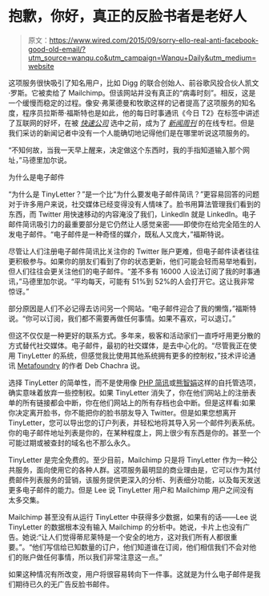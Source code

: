 # 抱歉，你好，真正的反脸书者是老好人

> 原文：<https://www.wired.com/2015/09/sorry-ello-real-anti-facebook-good-old-email/?utm_source=wanqu.co&utm_campaign=Wanqu+Daily&utm_medium=website>

这项服务很快吸引了知名用户，比如 Digg 的联合创始人、前谷歌风投合伙人凯文·罗斯。它被卖给了 Mailchimp。但该网站并没有真正的“病毒时刻”。相反，这是一个缓慢而稳定的过程。像安·弗莱德曼和牧歌这样的记者提高了这项服务的知名度，程序员拉斯蒂·福斯特也是如此，他的每日时事通讯《今日 T2》在标签中讲述了互联网的好坏，在被 *[快速公司](http://www.fastcompany.com/section/today-in-tabs)* 选中之前，成为了 *[新闻周刊](http://www.newsweek.com/authors/rusty-foster)* 的在线专栏。但是我们采访的新闻记者中没有一个人能确切地记得他们是在哪里听说这项服务的。

“不知何故，当我一天早上醒来，决定做这个东西时，我的手指知道输入那个网址，”马德里加尔说。

为什么是电子邮件

“为什么是 TinyLetter？”是一个比“为什么要发电子邮件简讯？”更容易回答的问题对于许多用户来说，社交媒体已经变得没有人情味了。脸书用算法管理我们看到的东西，而 Twitter 用快速移动的内容淹没了我们，LinkedIn 就是 LinkedIn。电子邮件简讯吸引力的最重要部分是它仍然让人感觉亲密——即使你在给完全陌生的人发电子邮件。“电子邮件是一种奇怪的媒介，既私人又庞大，”福斯特说。

尽管让人们注册电子邮件简讯比关注你的 Twitter 账户更难，但电子邮件读者往往更积极参与。如果你的朋友们看到了你的状态更新，他们可能会轻而易举地看到，但人们往往会更关注他们的电子邮件。“差不多有 16000 人设法订阅了我的时事通讯，”马德里加尔说。“平均每天，可能有 51%到 52%的人会打开它。这让我非常惊讶。”

部分原因是人们不必记得去访问另一个网站。“电子邮件迎合了我的懒惰，”福斯特说。“你可以订阅，我们都不需要再做任何事情。如果不喜欢，可以退订。”

但这不仅仅是一种更好的联系方式。多年来，极客和活动家们一直呼吁用更分散的方式替代社交媒体。电子邮件，最初的社交媒体，是去中心化的。“尽管我正在使用 TinyLetter 的系统，但感觉我比使用其他系统拥有更多的控制权，”技术评论通讯 [Metafoundry](http://tinyletter.com/metafoundry) 的作者 Deb Chachra 说。

选择 TinyLetter 的简单性，而不是使用像 [PHP 简讯](http://janicky.com/en/php-scripts/php-newsletter)或[熊智娟](https://sendy.co/)这样的自托管选项，确实意味着放弃一些控制权。如果 TinyLetter 消失了，你在他们网站上的注册表单的所有链接都会中断，你在他们网站上的所有存档也会中断。但是这样看:如果你决定离开脸书，你不能把你的脸书朋友导入 Twitter。但是如果您想离开 TinyLetter，您可以导出您的订户列表，并轻松地将其导入另一个邮件列表系统。你的电子邮件地址列表是你的，在某种程度上，网上很少有东西是你的。甚至一个可能过期或被查封的域名也不那么永久。

TinyLetter 是完全免费的。至少目前，Mailchimp 只是将 TinyLetter 作为一种公共服务，面向使用它的各种人群。这项服务最明显的商业理由是，它可以作为其付费邮件列表服务的营销，该服务提供更深入的分析、列表细分功能，以及每天发送更多电子邮件的能力。但是 Lee 说 TinyLetter 用户和 Mailchimp 用户之间没有太多交集。

Mailchimp 甚至没有从运行 TinyLetter 中获得多少数据，如果有的话——Lee 说 TinyLetter 的数据根本没有输入 Mailchimp 的分析中。她说，卡片上也没有广告。她说:“让人们觉得蒂尼莱特是一个安全的地方，这对我们所有人都很重要。”。“他们写信给已知数量的订户，他们知道谁在订阅，他们相信我们不会对他们的账户做任何事情，所以我们非常注意这一点。”

如果这种情况有所改变，用户将很容易转向下一件事。这就是为什么电子邮件是我们期待已久的无广告反脸书邮件。
